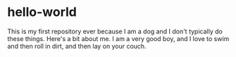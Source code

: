 # hello-world
This is my first repository ever because I am a dog and I don't typically do these things. 
Here's a bit about me. I am a very good boy, and I love to swim and then roll in dirt, and then lay on your couch. 
